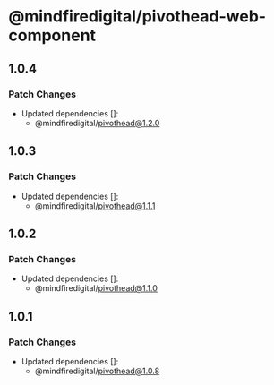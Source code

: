 # @mindfiredigital/pivothead-web-component

## 1.0.4

### Patch Changes

- Updated dependencies []:
  - @mindfiredigital/pivothead@1.2.0

## 1.0.3

### Patch Changes

- Updated dependencies []:
  - @mindfiredigital/pivothead@1.1.1

## 1.0.2

### Patch Changes

- Updated dependencies []:
  - @mindfiredigital/pivothead@1.1.0

## 1.0.1

### Patch Changes

- Updated dependencies []:
  - @mindfiredigital/pivothead@1.0.8
